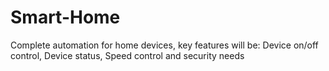 # Smart-Home
Complete automation for home devices, key features will be: Device on/off control, Device status, Speed control and security needs
